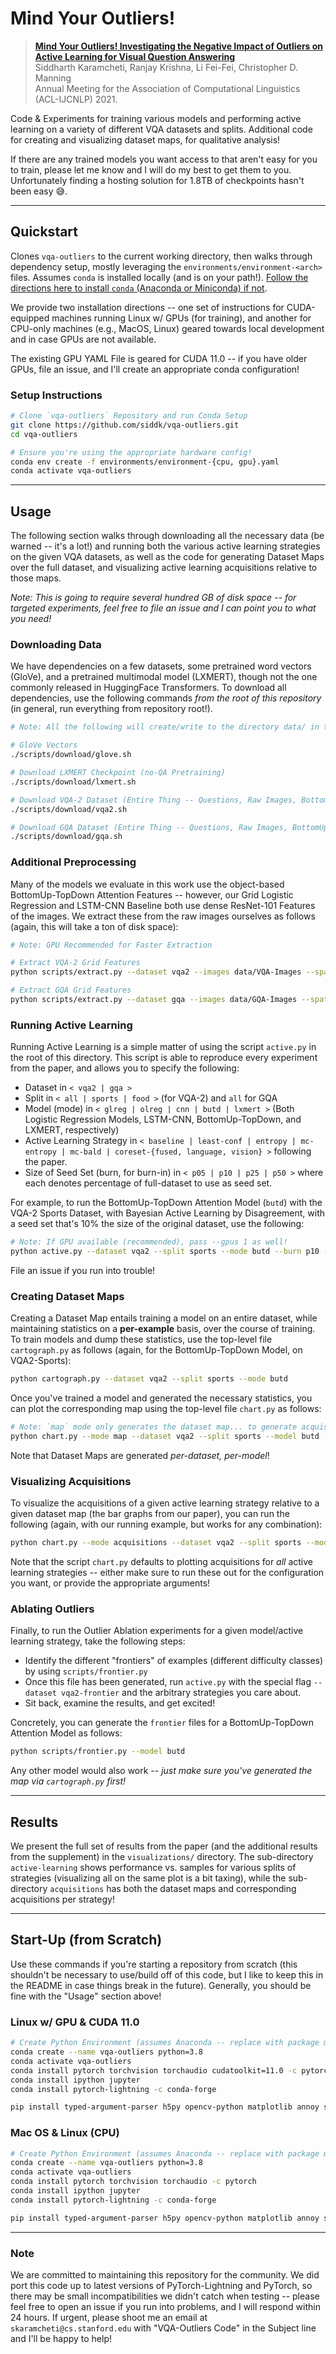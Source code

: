 # Mind Your Outliers!

> [**Mind Your Outliers! Investigating the Negative Impact of Outliers on Active Learning for Visual Question Answering**](https://arxiv.org/abs/2107.02331)  
> Siddharth Karamcheti, Ranjay Krishna, Li Fei-Fei, Christopher D. Manning  
> Annual Meeting for the Association of Computational Linguistics (ACL-IJCNLP) 2021.

Code & Experiments for training various models and performing active learning on a variety of different VQA datasets
and splits. Additional code for creating and visualizing dataset maps, for qualitative analysis!

If there are any trained models you want access to that aren't easy for you to train, please let me know and I will
do my best to get them to you. Unfortunately finding a hosting solution for 1.8TB of checkpoints hasn't been easy 
:sweat_smile:.

---

## Quickstart

Clones `vqa-outliers` to the current working directory, then walks through dependency setup, mostly leveraging the 
`environments/environment-<arch>` files. Assumes `conda` is installed locally (and is on your path!). [Follow the 
directions here to install `conda` (Anaconda or Miniconda) 
if not](https://docs.conda.io/projects/conda/en/latest/user-guide/install/index.html).

We provide two installation directions -- one set of instructions for CUDA-equipped machines running Linux w/ GPUs 
(for training), and another for CPU-only machines (e.g., MacOS, Linux) geared towards local development and in case
GPUs are not available.

The existing GPU YAML File is geared for CUDA 11.0 -- if you have older GPUs, file an issue, and I'll create an 
appropriate conda configuration!

### Setup Instructions

```bash
# Clone `vqa-outliers` Repository and run Conda Setup
git clone https://github.com/siddk/vqa-outliers.git
cd vqa-outliers

# Ensure you're using the appropriate hardware config!
conda env create -f environments/environment-{cpu, gpu}.yaml
conda activate vqa-outliers
``` 

---

## Usage

The following section walks through downloading all the necessary data (be warned -- it's a lot!) and running both the
various active learning strategies on the given VQA datasets, as well as the code for generating Dataset Maps over the 
full dataset, and visualizing active learning acquisitions relative to those maps.

*Note: This is going to require several hundred GB of disk space -- for targeted experiments, feel free to file
an issue and I can point you to what you need!*

### Downloading Data

We have dependencies on a few datasets, some pretrained word vectors (GloVe), and a pretrained multimodal model 
(LXMERT), though not the one commonly released in HuggingFace Transformers. To download all dependencies, use the 
following commands *from the root of this repository* (in general, run everything from repository root!).

```bash
# Note: All the following will create/write to the directory data/ in the current repository -- feel free to change!

# GloVe Vectors
./scripts/download/glove.sh

# Download LXMERT Checkpoint (no-QA Pretraining)
./scripts/download/lxmert.sh

# Download VQA-2 Dataset (Entire Thing -- Questions, Raw Images, BottomUp Object Features)!
./scripts/download/vqa2.sh

# Download GQA Dataset (Entire Thing -- Questions, Raw Images, BottomUp Object Features)!
./scripts/download/gqa.sh
```

### Additional Preprocessing

Many of the models we evaluate in this work use the object-based BottomUp-TopDown Attention Features -- however, our
Grid Logistic Regression and LSTM-CNN Baseline both use dense ResNet-101 Features of the images. We extract these from 
the raw images ourselves as follows (again, this will take a ton of disk space):

```bash
# Note: GPU Recommended for Faster Extraction

# Extract VQA-2 Grid Features
python scripts/extract.py --dataset vqa2 --images data/VQA-Images --spatial data/VQA-Spatials

# Extract GQA Grid Features
python scripts/extract.py --dataset gqa --images data/GQA-Images --spatial data/GQA-Spatials
```

### Running Active Learning

Running Active Learning is a simple matter of using the script `active.py` in the root of this directory. This script
is able to reproduce every experiment from the paper, and allows you to specify the following:
- Dataset in `< vqa2 | gqa >`
- Split in `< all | sports | food >` (for VQA-2) and `all` for GQA
- Model (mode) in `< glreg | olreg | cnn | butd | lxmert >` (Both Logistic Regression Models, LSTM-CNN, BottomUp-TopDown, and LXMERT, respectively)
- Active Learning Strategy in `< baseline | least-conf | entropy | mc-entropy | mc-bald | coreset-{fused, language, vision} >` following the paper.
- Size of Seed Set (burn, for burn-in) in `< p05 | p10 | p25 | p50 >` where each denotes percentage of full-dataset to use as seed set. 

For example, to run the BottomUp-TopDown Attention Model (`butd`) with the VQA-2 Sports Dataset, with Bayesian Active Learning by Disagreement,
with a seed set that's 10\% the size of the original dataset, use the following:

```bash
# Note: If GPU available (recommended), pass --gpus 1 as well!
python active.py --dataset vqa2 --split sports --mode butd --burn p10 --strategy mc-bald
```

File an issue if you run into trouble!

### Creating Dataset Maps

Creating a Dataset Map entails training a model on an entire dataset, while maintaining statistics on a **per-example**
basis, over the course of training. To train models and dump these statistics, use the top-level file `cartograph.py` as
follows (again, for the BottomUp-TopDown Model, on VQA2-Sports):

```bash
python cartograph.py --dataset vqa2 --split sports --mode butd
```

Once you've trained a model and generated the necessary statistics, you can plot the corresponding map using
the top-level file `chart.py` as follows:

```bash
# Note: `map` mode only generates the dataset map... to generate acquisition plots, see below!
python chart.py --mode map --dataset vqa2 --split sports --model butd
```

Note that Dataset Maps are generated *per-dataset, per-model*!

### Visualizing Acquisitions

To visualize the acquisitions of a given active learning strategy relative to a given dataset map (the bar graphs from
our paper), you can run the following (again, with our running example, but works for any combination):

```bash
python chart.py --mode acquisitions --dataset vqa2 --split sports --model butd --burn p10 --strategies mc-bald
```

Note that the script `chart.py` defaults to plotting acquisitions for *all* active learning strategies -- either make
sure to run these out for the configuration you want, or provide the appropriate arguments!

### Ablating Outliers

Finally, to run the Outlier Ablation experiments for a given model/active learning strategy, take the following steps:
- Identify the different "frontiers" of examples (different difficulty classes) by using `scripts/frontier.py`
- Once this file has been generated, run `active.py` with the special flag `--dataset vqa2-frontier` and the arbitrary strategies you care about.
- Sit back, examine the results, and get excited!

Concretely, you can generate the `frontier` files for a BottomUp-TopDown Attention Model as follows:

```bash
python scripts/frontier.py --model butd
```

Any other model would also work -- *just make sure you've generated the map via `cartograph.py` first!*

---

## Results

We present the full set of results from the paper (and the additional results from the supplement) in the 
`visualizations/` directory. The sub-directory `active-learning` shows performance vs. samples for various splits of 
strategies (visualizing all on the same plot is a bit taxing), while the sub-directory `acquisitions` has both the
dataset maps and corresponding acquisitions per strategy!

---

## Start-Up (from Scratch)

Use these commands if you're starting a repository from scratch (this shouldn't be necessary to use/build off of this
code, but I like to keep this in the README in case things break in the future). Generally, you should be fine with
the "Usage" section above!

### Linux w/ GPU & CUDA 11.0

```bash
# Create Python Environment (assumes Anaconda -- replace with package manager of choice!)
conda create --name vqa-outliers python=3.8
conda activate vqa-outliers
conda install pytorch torchvision torchaudio cudatoolkit=11.0 -c pytorch
conda install ipython jupyter
conda install pytorch-lightning -c conda-forge

pip install typed-argument-parser h5py opencv-python matplotlib annoy seaborn spacy scipy transformers scikit-learn
```

### Mac OS & Linux (CPU)

```bash
# Create Python Environment (assumes Anaconda -- replace with package manager of choice!)
conda create --name vqa-outliers python=3.8
conda activate vqa-outliers
conda install pytorch torchvision torchaudio -c pytorch
conda install ipython jupyter
conda install pytorch-lightning -c conda-forge

pip install typed-argument-parser h5py opencv-python matplotlib annoy seaborn spacy scipy transformers scikit-learn
```

---

### Note

We are committed to maintaining this repository for the community. We did port this code up to latest
versions of PyTorch-Lightning and PyTorch, so there may be small incompatibilities we didn't catch when testing -- 
please feel free to open an issue if you run into problems, and I will respond within 24 hours. If urgent, please shoot
me an email at `skaramcheti@cs.stanford.edu` with "VQA-Outliers Code" in the Subject line and I'll be happy to help!
